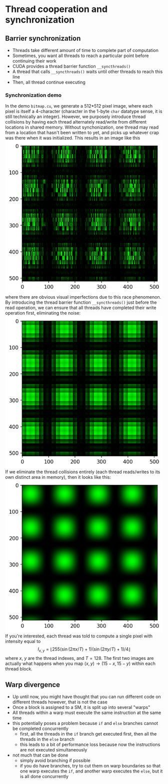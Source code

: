 # Thread cooperation and synchronization

## Barrier synchronization
* Threads take different amount of time to complete part of computation
* Sometimes, you want all threads to reach a particular point before continuing their work
* CUDA provides a thread barrier function `__syncthreads()`
* A thread that calls `__syncthreads()` waits until other threads to reach this line
* Then, all thread continue executing

### Synchronization demo
In the demo `bitmap.cu`, we generate a 512*512 pixel image, where each pixel is itself a 4-character (character in the 1-byte `char` datatype sense, it is still technically an integer).
However, we purposely introduce thread collisions by having each thread alternately read/write from different locations in shared memory. Without synchonization, one thread may read from a location that hasn't been written to yet, and picks up whatever crap was there when it was initialized. This results in an image like this
![](non_sync_image.png)
where there are obvious visual imperfections due to this race phenomenon.
By introducing the thread barrier function `__syncthreads()` just before the read operation, we can ensure that all threads have completed their write operation first, eliminating the noise:
![](sync_image.png)
If we eliminate the thread collisions entirely (each thread reads/writes to its own distinct area in memory), then it looks like this:
![](non_flipped_image.png)
If you're interested, each thread was told to compute a single pixel with intensity equal to
$$
I_{x,y} = \lfloor 255 (\sin(2\pi x/T) + 1) (\sin(2\pi y/T) + 1) / 4 \rfloor
$$
where $x$, $y$ are the thread indexes, and $T = 128$.
The first two images are actually what happens when you map $(x, y) \rightarrow (15-x, 15-y)$ within each thread block.

## Warp divergence
* Up until now, you might have thought that you can run different code on different threads however, that is not the case
* Once a block is assigned to a SM, it is split up into several "warps"
* All threads within a warp must execute the same instruction at the same time
* this potentially poses a problem because `if` and `else` branches cannot be completed concurrently
    * first, all the threads in the `if` branch get executed first, then all the threads in the `else` branch
    * this leads to a bit of performance loss because now the instructions are not executed simultaneously
* not much that can be done
    * simply avoid branching if possible
    * if you do have branches, try to cut them on warp boundaries so that one warp executes the `if`, and another warp executes the `else`, but it is all done concurrently
        